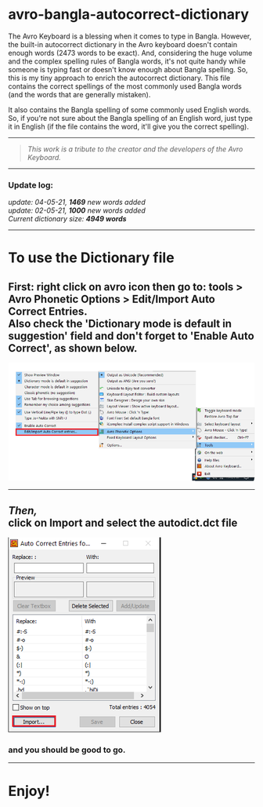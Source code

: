 <meta name="google-site-verification" content="6AJYBV2aIm1Q7igw7_4O20TAPuBRF2v5VeeSXGcJt2A" />

# avro-bangla-autocorrect-dictionary
The Avro Keyboard is a blessing when it comes to type in Bangla. However, the built-in autocorrect dictionary in the Avro keyboard doesn't contain enough words (2473 words to be exact). And, considering the huge volume and the complex spelling rules of Bangla words, it's not quite handy while someone is typing fast or doesn't know enough about Bangla spelling. So, this is my tiny approach to enrich the autocorrect dictionary. This file contains the correct spellings of the most commonly used Bangla words (and the words that are generally mistaken).<br> 

It also contains the Bangla spelling of some commonly used English words. So, if you're not sure about the Bangla spelling of an English word, just type it in English (if the file contains the word, it'll give you the correct spelling).<br>

***

> <I>This work is a tribute to the creator and the developers of the Avro Keyboard.</I> 

***

<h3>Update log:</h3>
<I>update: 04-05-21, <b>1469</b> new words added</I><br>
<I>update: 02-05-21, <b>1000</b> new words added</I><br>
<I>Current dictionary size: <b>4949 words</b></I><br>

***

<h1>To use the Dictionary file</h1>

<h2> <b>First: right click on avro icon 
then go to: tools > Avro Phonetic Options > Edit/Import Auto Correct Entries.<br>
  Also check the 'Dictionary mode is default in suggestion' field and don't forget to 'Enable Auto Correct', as shown below.</b></h2>

![img 1](https://github.com/Botbang/avro-bangla-autocorrect-dictionary/blob/main/shot%201.png)
***
<h2> 
  <I>Then,</I><br>
  <b>click on Import and select the autodict.dct file</b> </h2>

![img 2](https://github.com/Botbang/avro-bangla-autocorrect-dictionary/blob/main/shot%202.png)

<h3>and you should be good to go.</h3>

***

<h1>Enjoy!</h1>

